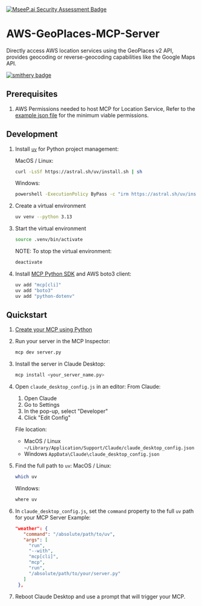 [![MseeP.ai Security Assessment Badge](https://mseep.net/pr/dxsim-aws-geoplaces-mcp-server-badge.png)](https://mseep.ai/app/dxsim-aws-geoplaces-mcp-server)

# AWS-GeoPlaces-MCP-Server
Directly access AWS location services using the GeoPlaces v2 API, provides geocoding or reverse-geocoding capabilities like the Google Maps API. 

[![smithery badge](https://smithery.ai/badge/@dxsim/aws-geoplaces-mcp-server)](https://smithery.ai/server/@dxsim/aws-geoplaces-mcp-server)

## Prerequisites
1. AWS Permissions needed to host MCP for Location Service, Refer to the [example json file](sample_IAM_policy.json) for the minimum viable permissions.

## Development

1. Install [`uv`](https://docs.astral.sh/uv/#__tabbed_1_2) for Python project management:

   MacOS / Linux:

   ```bash
   curl -LsSf https://astral.sh/uv/install.sh | sh
   ```

   Windows:

   ```bash
   powershell -ExecutionPolicy ByPass -c "irm https://astral.sh/uv/install.ps1 | iex"
   ```

2. Create a virtual environment

   ```bash
   uv venv --python 3.13
   ```

3. Start the virtual environment

   ```bash
   source .venv/bin/activate
   ```

   NOTE: To stop the virtual environment:

   ```bash
   deactivate
   ```

5. Install [MCP Python SDK](https://github.com/modelcontextprotocol/python-sdk) and AWS boto3 client:

   ```bash
   uv add "mcp[cli]"
   uv add "boto3"
   uv add "python-dotenv"
   ```

## Quickstart

1. [Create your MCP using Python](https://modelcontextprotocol.io/introduction)
2. Run your server in the MCP Inspector:
   ```bash
   mcp dev server.py
   ```
3. Install the server in Claude Desktop:
   ```bash
   mcp install <your_server_name.py>
   ```
4. Open `claude_desktop_config.js` in an editor:
   From Claude:

   1. Open Claude
   2. Go to Settings
   3. In the pop-up, select "Developer"
   4. Click "Edit Config"

   File location:

   - MacOS / Linux `~/Library/Application/Support/Claude/claude_desktop_config.json`
   - Windows `AppData\Claude\claude_desktop_config.json`

5. Find the full path to `uv`:
   MacOS / Linux:
   ```bash
   which uv
   ```
   Windows:
   ```bash
   where uv
   ```
6. In `claude_desktop_config.js`, set the `command` property to the full `uv` path for your MCP Server
   Example:
   ```json
   "weather": {
      "command": "/absolute/path/to/uv",
      "args": [
        "run",
        "--with",
        "mcp[cli]",
        "mcp",
        "run",
        "/absolute/path/to/your/server.py"
      ]
    },
   ```
7. Reboot Claude Desktop and use a prompt that will trigger your MCP.
